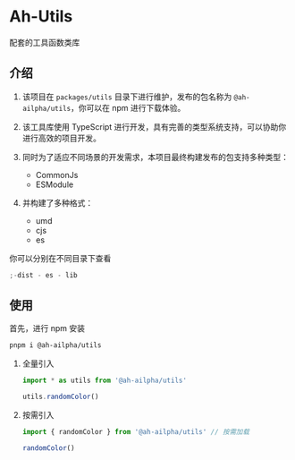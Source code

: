 # Ah-Utils

配套的工具函数类库

## 介绍

1. 该项目在 `packages/utils` 目录下进行维护，发布的包名称为 `@ah-ailpha/utils`，你可以在 npm 进行下载体验。

2. 该工具库使用 TypeScript 进行开发，具有完善的类型系统支持，可以协助你进行高效的项目开发。

3. 同时为了适应不同场景的开发需求，本项目最终构建发布的包支持多种类型：

   - CommonJs
   - ESModule

4. 并构建了多种格式：

   - umd
   - cjs
   - es

你可以分别在不同目录下查看

```js
;-dist - es - lib
```

## 使用

首先，进行 npm 安装

```sh
pnpm i @ah-ailpha/utils
```

1. 全量引入

   ```js
   import * as utils from '@ah-ailpha/utils'

   utils.randomColor()
   ```

2. 按需引入

   ```js
   import { randomColor } from '@ah-ailpha/utils' // 按需加载

   randomColor()
   ```
